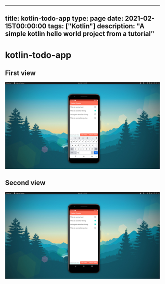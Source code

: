
---
title: kotlin-todo-app
type: page
date: 2021-02-15T00:00:00
tags: ["Kotlin"]
description: "A simple kotlin hello world project from a tutorial"
---


# kotlin-todo-app

## First view
![View 1](https://github.com/JakeRoggenbuck/kotlin-todo-app/blob/main/images/view1.png)

## Second view
![View 2](https://github.com/JakeRoggenbuck/kotlin-todo-app/blob/main/images/view2.png)
